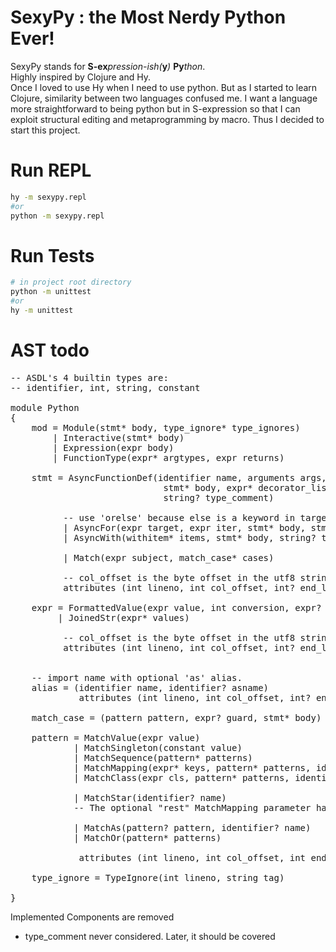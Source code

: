 # SexyPy : the Most Nerdy Python Ever!
SexyPy stands for **S-ex**_pression-ish(_**y**_)_ **Py**_thon_.   
Highly inspired by Clojure and Hy.   
Once I loved to use Hy when I need to use python. But as I started to learn Clojure, similarity between two languages confused me. I want a language more straightforward to being python but in S-expression so that I can exploit structural editing and metaprogramming by macro. Thus I decided to start this project.

# Run REPL
```bash
hy -m sexypy.repl
#or
python -m sexypy.repl
```

# Run Tests
```bash
# in project root directory
python -m unittest
#or
hy -m unittest
```


# AST todo
<pre class="nimrod hljs" style="text-align: start;" data-mce-style="background-color: #f8f8f8; color: #000000; text-align: start;" contenteditable="false" data-mce-selected="1">-- <span class="hljs-type">ASDL</span>'s <span class="hljs-number">4</span> builtin types are:
-- identifier, <span class="hljs-built_in">int</span>, <span class="hljs-built_in">string</span>, constant

module <span class="hljs-type">Python</span>
{
    <span class="hljs-keyword">mod</span> = <span class="hljs-type">Module</span>(<span class="hljs-built_in">stmt</span>* body, type_ignore* type_ignores)
        | <span class="hljs-type">Interactive</span>(<span class="hljs-built_in">stmt</span>* body)
        | <span class="hljs-type">Expression</span>(<span class="hljs-built_in">expr</span> body)
        | <span class="hljs-type">FunctionType</span>(<span class="hljs-built_in">expr</span>* argtypes, <span class="hljs-built_in">expr</span> returns)

    <span class="hljs-built_in">stmt</span> = <span class="hljs-type">AsyncFunctionDef</span>(identifier name, arguments args,
                             <span class="hljs-built_in">stmt</span>* body, <span class="hljs-built_in">expr</span>* decorator_list, <span class="hljs-built_in">expr</span>? returns,
                             <span class="hljs-built_in">string</span>? type_comment)

          -- use 'orelse' because <span class="hljs-keyword">else</span> <span class="hljs-keyword">is</span> a keyword <span class="hljs-keyword">in</span> target languages
          | <span class="hljs-type">AsyncFor</span>(<span class="hljs-built_in">expr</span> target, <span class="hljs-built_in">expr</span> iter, <span class="hljs-built_in">stmt</span>* body, <span class="hljs-built_in">stmt</span>* orelse, <span class="hljs-built_in">string</span>? type_comment)
          | <span class="hljs-type">AsyncWith</span>(withitem* items, <span class="hljs-built_in">stmt</span>* body, <span class="hljs-built_in">string</span>? type_comment)

          | <span class="hljs-type">Match</span>(<span class="hljs-built_in">expr</span> subject, match_case* cases)

          -- col_offset <span class="hljs-keyword">is</span> the byte offset <span class="hljs-keyword">in</span> the utf8 <span class="hljs-built_in">string</span> the parser uses
          attributes (<span class="hljs-built_in">int</span> lineno, <span class="hljs-built_in">int</span> col_offset, <span class="hljs-built_in">int</span>? end_lineno, <span class="hljs-built_in">int</span>? end_col_offset)

    <span class="hljs-built_in">expr</span> = <span class="hljs-type">FormattedValue</span>(<span class="hljs-built_in">expr</span> value, <span class="hljs-built_in">int</span> conversion, <span class="hljs-built_in">expr</span>? format_spec)
         | <span class="hljs-type">JoinedStr</span>(<span class="hljs-built_in">expr</span>* values)

          -- col_offset <span class="hljs-keyword">is</span> the byte offset <span class="hljs-keyword">in</span> the utf8 <span class="hljs-built_in">string</span> the parser uses
          attributes (<span class="hljs-built_in">int</span> lineno, <span class="hljs-built_in">int</span> col_offset, <span class="hljs-built_in">int</span>? end_lineno, <span class="hljs-built_in">int</span>? end_col_offset)


    -- <span class="hljs-keyword">import</span> name <span class="hljs-keyword">with</span> optional '<span class="hljs-keyword">as</span>' alias.
    alias = (identifier name, identifier? asname)
             attributes (<span class="hljs-built_in">int</span> lineno, <span class="hljs-built_in">int</span> col_offset, <span class="hljs-built_in">int</span>? end_lineno, <span class="hljs-built_in">int</span>? end_col_offset)

    match_case = (pattern pattern, <span class="hljs-built_in">expr</span>? guard, <span class="hljs-built_in">stmt</span>* body)

    pattern = <span class="hljs-type">MatchValue</span>(<span class="hljs-built_in">expr</span> value)
            | <span class="hljs-type">MatchSingleton</span>(constant value)
            | <span class="hljs-type">MatchSequence</span>(pattern* patterns)
            | <span class="hljs-type">MatchMapping</span>(<span class="hljs-built_in">expr</span>* keys, pattern* patterns, identifier? rest)
            | <span class="hljs-type">MatchClass</span>(<span class="hljs-built_in">expr</span> cls, pattern* patterns, identifier* kwd_attrs, pattern* kwd_patterns)

            | <span class="hljs-type">MatchStar</span>(identifier? name)
            -- <span class="hljs-type">The</span> optional <span class="hljs-string">"rest"</span> <span class="hljs-type">MatchMapping</span> parameter handles capturing extra mapping keys

            | <span class="hljs-type">MatchAs</span>(pattern? pattern, identifier? name)
            | <span class="hljs-type">MatchOr</span>(pattern* patterns)

             attributes (<span class="hljs-built_in">int</span> lineno, <span class="hljs-built_in">int</span> col_offset, <span class="hljs-built_in">int</span> end_lineno, <span class="hljs-built_in">int</span> end_col_offset)

    type_ignore = <span class="hljs-type">TypeIgnore</span>(<span class="hljs-built_in">int</span> lineno, <span class="hljs-built_in">string</span> tag)

}</pre>

Implemented Components are removed   
- type_comment never considered. Later, it should be covered